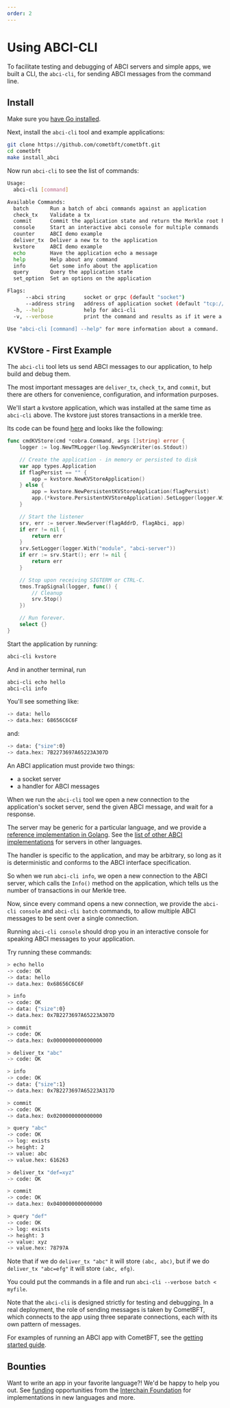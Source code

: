 ```yaml
---
order: 2
---
```


# Using ABCI-CLI

To facilitate testing and debugging of ABCI servers and simple apps, we
built a CLI, the `abci-cli`, for sending ABCI messages from the command
line.

## Install

Make sure you [have Go installed](https://golang.org/doc/install).

Next, install the `abci-cli` tool and example applications:

```sh
git clone https://github.com/cometbft/cometbft.git
cd cometbft
make install_abci
```

Now run `abci-cli` to see the list of commands:

```sh
Usage:
  abci-cli [command]

Available Commands:
  batch       Run a batch of abci commands against an application
  check_tx    Validate a tx
  commit      Commit the application state and return the Merkle root hash
  console     Start an interactive abci console for multiple commands
  counter     ABCI demo example
  deliver_tx  Deliver a new tx to the application
  kvstore     ABCI demo example
  echo        Have the application echo a message
  help        Help about any command
  info        Get some info about the application
  query       Query the application state
  set_option  Set an options on the application

Flags:
      --abci string      socket or grpc (default "socket")
      --address string   address of application socket (default "tcp://127.0.0.1:26658")
  -h, --help             help for abci-cli
  -v, --verbose          print the command and results as if it were a console session

Use "abci-cli [command] --help" for more information about a command.
```

## KVStore - First Example

The `abci-cli` tool lets us send ABCI messages to our application, to
help build and debug them.

The most important messages are `deliver_tx`, `check_tx`, and `commit`,
but there are others for convenience, configuration, and information
purposes.

We'll start a kvstore application, which was installed at the same time
as `abci-cli` above. The kvstore just stores transactions in a merkle
tree.

Its code can be found
[here](https://github.com/cometbft/cometbft/blob/v0.34.x/abci/cmd/abci-cli/abci-cli.go)
and looks like the following:

```go
func cmdKVStore(cmd *cobra.Command, args []string) error {
    logger := log.NewTMLogger(log.NewSyncWriter(os.Stdout))

    // Create the application - in memory or persisted to disk
    var app types.Application
    if flagPersist == "" {
        app = kvstore.NewKVStoreApplication()
    } else {
        app = kvstore.NewPersistentKVStoreApplication(flagPersist)
        app.(*kvstore.PersistentKVStoreApplication).SetLogger(logger.With("module", "kvstore"))
    }

    // Start the listener
    srv, err := server.NewServer(flagAddrD, flagAbci, app)
    if err != nil {
        return err
    }
    srv.SetLogger(logger.With("module", "abci-server"))
    if err := srv.Start(); err != nil {
        return err
    }

    // Stop upon receiving SIGTERM or CTRL-C.
    tmos.TrapSignal(logger, func() {
        // Cleanup
        srv.Stop()
    })

    // Run forever.
    select {}
}
```

Start the application by running:

```sh
abci-cli kvstore
```

And in another terminal, run

```sh
abci-cli echo hello
abci-cli info
```

You'll see something like:

```sh
-> data: hello
-> data.hex: 68656C6C6F
```

and:

```sh
-> data: {"size":0}
-> data.hex: 7B2273697A65223A307D
```

An ABCI application must provide two things:

- a socket server
- a handler for ABCI messages

When we run the `abci-cli` tool we open a new connection to the
application's socket server, send the given ABCI message, and wait for a
response.

The server may be generic for a particular language, and we provide a
[reference implementation in
Golang](https://github.com/cometbft/cometbft/tree/v0.34.x/abci/server). See the
[list of other ABCI implementations](https://github.com/tendermint/awesome#ecosystem) for servers in
other languages.

The handler is specific to the application, and may be arbitrary, so
long as it is deterministic and conforms to the ABCI interface
specification.

So when we run `abci-cli info`, we open a new connection to the ABCI
server, which calls the `Info()` method on the application, which tells
us the number of transactions in our Merkle tree.

Now, since every command opens a new connection, we provide the
`abci-cli console` and `abci-cli batch` commands, to allow multiple ABCI
messages to be sent over a single connection.

Running `abci-cli console` should drop you in an interactive console for
speaking ABCI messages to your application.

Try running these commands:

```sh
> echo hello
-> code: OK
-> data: hello
-> data.hex: 0x68656C6C6F

> info
-> code: OK
-> data: {"size":0}
-> data.hex: 0x7B2273697A65223A307D

> commit
-> code: OK
-> data.hex: 0x0000000000000000

> deliver_tx "abc"
-> code: OK

> info
-> code: OK
-> data: {"size":1}
-> data.hex: 0x7B2273697A65223A317D

> commit
-> code: OK
-> data.hex: 0x0200000000000000

> query "abc"
-> code: OK
-> log: exists
-> height: 2
-> value: abc
-> value.hex: 616263

> deliver_tx "def=xyz"
-> code: OK

> commit
-> code: OK
-> data.hex: 0x0400000000000000

> query "def"
-> code: OK
-> log: exists
-> height: 3
-> value: xyz
-> value.hex: 78797A
```

Note that if we do `deliver_tx "abc"` it will store `(abc, abc)`, but if
we do `deliver_tx "abc=efg"` it will store `(abc, efg)`.

You could put the commands in a file and run
`abci-cli --verbose batch < myfile`.

Note that the `abci-cli` is designed strictly for testing and debugging. In a real
deployment, the role of sending messages is taken by CometBFT, which
connects to the app using three separate connections, each with its own
pattern of messages.

For examples of running an ABCI app with CometBFT, see the
[getting started guide](./getting-started.md).

## Bounties

Want to write an app in your favorite language?! We'd be happy
to help you out. See [funding](https://github.com/interchainio/funding) opportunities from the
[Interchain Foundation](https://interchain.io) for implementations in new languages and more.
